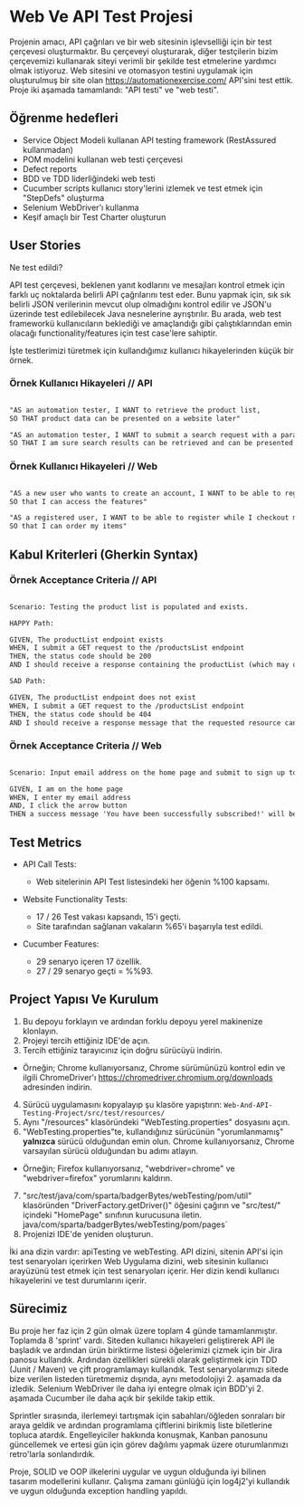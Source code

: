 # Web Ve API Test Projesi

Projenin amacı, API çağrıları ve bir web sitesinin işlevselliği için bir test çerçevesi oluşturmaktır. Bu çerçeveyi oluşturarak, diğer testçilerin bizim çerçevemizi kullanarak siteyi verimli bir şekilde test etmelerine yardımcı olmak istiyoruz. Web sitesini ve otomasyon testini uygulamak için oluşturulmuş bir site olan <https://automationexercise.com/> API'sini test ettik. Proje iki aşamada tamamlandı: "API testi" ve "web testi".
## Öğrenme hedefleri

- Service Object Modeli kullanan API testing framework (RestAssured kullanmadan)
- POM modelini kullanan web testi çerçevesi
- Defect reports
- BDD ve TDD liderliğindeki web testi
- Cucumber scripts kullanıcı story'lerini izlemek ve test etmek için "StepDefs" oluşturma
- Selenium WebDriver'ı kullanma
- Keşif amaçlı bir Test Charter oluşturun

## User Stories

Ne test edildi?

API test çerçevesi, beklenen yanıt kodlarını ve mesajları kontrol etmek için farklı uç noktalarda belirli API çağrılarını test eder. Bunu yapmak için, sık sık belirli JSON verilerinin mevcut olup olmadığını kontrol edilir ve JSON'u üzerinde test edilebilecek Java nesnelerine ayrıştırılır. Bu arada, web test frameworkü kullanıcıların beklediği ve amaçlandığı gibi çalıştıklarından emin olacağı functionality/features için test case'lere sahiptir.

İşte testlerimizi türetmek için kullandığımız kullanıcı hikayelerinden küçük bir örnek.

### Örnek Kullanıcı Hikayeleri // API

```md

"AS an automation tester, I WANT to retrieve the product list,
SO THAT product data can be presented on a website later"

"AS an automation tester, I WANT to submit a search request with a parameter, 
SO THAT I am sure search results can be retrieved and can be presented on a website later

```

### Örnek Kullanıcı Hikayeleri // Web

```md

"AS a new user who wants to create an account, I WANT to be able to register with my personal information,
SO that I can access the features"

"AS a registered user, I WANT to be able to register while I checkout my cart,
SO that I can order my items"
```

## Kabul Kriterleri (Gherkin Syntax)

### Örnek Acceptance Criteria // API

```md

Scenario: Testing the product list is populated and exists.

HAPPY Path:

GIVEN, The productList endpoint exists
WHEN, I submit a GET request to the /productsList endpoint
THEN, the status code should be 200
AND I should receive a response containing the productList (which may or may not be empty)

SAD Path:

GIVEN, The productList endpoint does not exist
WHEN, I submit a GET request to the /productsList endpoint
THEN, the status code should be 404
AND I should receive a response message that the requested resource cannot be found
```

### Örnek Acceptance Criteria // Web

```md

Scenario: Input email address on the home page and submit to sign up to the Mailing List.

GIVEN, I am on the home page      
WHEN, I enter my email address      
AND, I click the arrow button      
THEN a success message 'You have been successfully subscribed!' will be visible   

```

## Test Metrics

- API Call Tests:
  - Web sitelerinin API Test listesindeki her öğenin %100 kapsamı.

- Website Functionality Tests:
  - 17 / 26 Test vakası kapsandı, 15'i geçti.
  - Site tarafından sağlanan vakaların %65'i başarıyla test edildi.

- Cucumber Features:
  - 29 senaryo içeren 17 özellik.
  - 27 / 29 senaryo geçti = %%93.

## Project Yapısı Ve Kurulum

1. Bu depoyu forklayın ve ardından forklu depoyu yerel makinenize klonlayın.
2. Projeyi tercih ettiğiniz IDE'de açın.
3. Tercih ettiğiniz tarayıcınız için doğru sürücüyü indirin.

- Örneğin; Chrome kullanıyorsanız, Chrome sürümünüzü kontrol edin ve ilgili ChromeDriver'ı https://chromedriver.chromium.org/downloads adresinden indirin.

4. Sürücü uygulamasını kopyalayıp şu klasöre yapıştırın: `Web-And-API-Testing-Project/src/test/resources/`
5. Aynı "/resources" klasöründeki "WebTesting.properties" dosyasını açın.
6. "WebTesting.properties"te, kullandığınız sürücünün "yorumlanmamış" **yalnızca** sürücü olduğundan emin olun. Chrome kullanıyorsanız, Chrome varsayılan sürücü olduğundan bu adımı atlayın.

- Örneğin; Firefox kullanıyorsanız, "webdriver=chrome" ve "webdriver=firefox" yorumlarını kaldırın.

7. "src/test/java/com/sparta/badgerBytes/webTesting/pom/util" klasöründen "DriverFactory.getDriver()" öğesini çağırın ve "src/test/" içindeki "HomePage" sınıfının kurucusuna iletin. java/com/sparta/badgerBytes/webTesting/pom/pages`
8. Projenizi IDE'de yeniden oluşturun.

İki ana dizin vardır: apiTesting ve webTesting. API dizini, sitenin API'si için test senaryoları içerirken Web Uygulama dizini, web sitesinin kullanıcı arayüzünü test etmek için test senaryoları içerir. Her dizin kendi kullanıcı hikayelerini ve test durumlarını içerir.

## Sürecimiz

Bu proje her faz için 2 gün olmak üzere toplam 4 günde tamamlanmıştır. Toplamda 8 'sprint' vardı. Siteden kullanıcı hikayeleri geliştirerek API ile başladık ve ardından ürün biriktirme listesi öğelerimizi çizmek için bir Jira panosu kullandık. Ardından özellikleri sürekli olarak geliştirmek için TDD (Junit / Maven) ve çift programlamayı kullandık. Test senaryolarımızı sitede bize verilen listeden türetmemiz dışında, aynı metodolojiyi 2. aşamada da izledik. Selenium WebDriver ile daha iyi entegre olmak için BDD'yi 2. aşamada Cucumber ile daha açık bir şekilde takip ettik.

Sprintler sırasında, ilerlemeyi tartışmak için sabahları/öğleden sonraları bir araya geldik ve ardından programlama çiftlerini birikmiş liste biletlerine topluca atardık. Engelleyiciler hakkında konuşmak, Kanban panosunu güncellemek ve ertesi gün için görev dağılımı yapmak üzere oturumlarımızı retro'larla sonlandırdık.

Proje, SOLID ve OOP ilkelerini uygular ve uygun olduğunda iyi bilinen tasarım modellerini kullanır. Çalışma zamanı günlüğü için log4j2'yi kullandık ve uygun olduğunda exception handling yapıldı.


